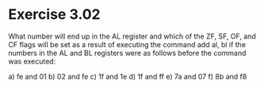 # Exercise 3.02
What number will end up in the AL register and which of the ZF, SF, OF, and CF flags will be set as a result of executing the command add al, bl if the numbers in the AL and BL registers were as follows before the command was executed:

a) fe and 01
b) 02 and fe
c) 1f and 1e
d) 1f and ff
e) 7a and 07
f) 8b and f8
